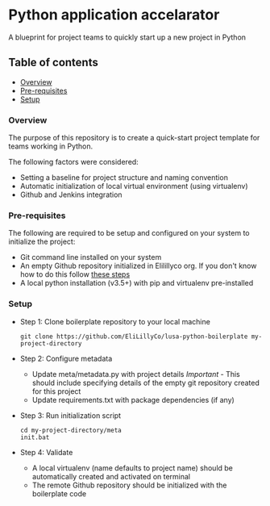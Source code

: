 # Python application accelarator

A blueprint for project teams to quickly start up a new project in Python

## Table of contents
* [Overview](#overview)
* [Pre-requisites](#pre-requisites)
* [Setup](#setup)

### Overview
The purpose of this repository is to create a quick-start project template for teams working in Python.

The following factors were considered:
* Setting a baseline for project structure and naming convention
* Automatic initialization of local virtual environment (using virtualenv)
* Github and Jenkins integration

### Pre-requisites
The following are required to be setup and configured on your system to initialize the project:
* Git command line installed on your system
* An empty Github repository initialized in Elilillyco org. If you don't know how to do this follow [these steps](https://lilly.service-now.com/nav_to.do?uri=%2Fkb_view.do%3Fsysparm_article%3DKB2016891)
* A local python installation (v3.5+) with pip and virtualenv pre-installed


### Setup
- Step 1: Clone boilerplate repository to your local machine

    `git clone https://github.com/EliLillyCo/lusa-python-boilerplate my-project-directory`

- Step 2: Configure metadata
    - Update meta/metadata.py with project details
    *Important* - This should include specifying details of the empty git repository created for this project
    - Update requirements.txt with package dependencies (if any)

- Step 3: Run initialization script

    ```
    cd my-project-directory/meta
    init.bat
    ```

- Step 4: Validate
  - A local virtualenv (name defaults to project name) should be automatically created and activated on terminal
  - The remote Github repository should be  initialized with the boilerplate code